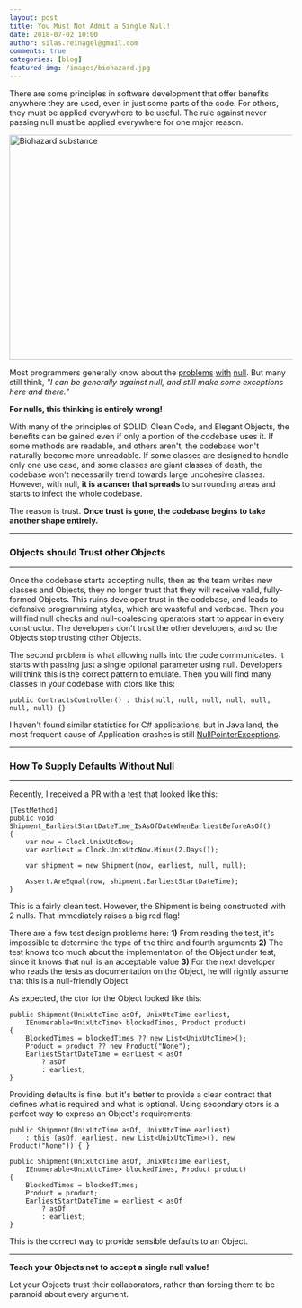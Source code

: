 ```yaml
---
layout: post
title: You Must Not Admit a Single Null!
date: 2018-07-02 10:00
author: silas.reinagel@gmail.com
comments: true
categories: [blog]
featured-img: /images/biohazard.jpg
---
```


There are some principles in software development that offer benefits anywhere they are used, even in just some parts of the code. For others, they must be applied everywhere to be useful. The rule against never passing null must be applied everywhere for one major reason. 

<img src="http://silasreinagel.com/wp-content/uploads/2018/07/Biohazard.jpg" alt="Biohazard substance" width="700" height="400" class="aligncenter size-full wp-image-384" />

Most programmers generally know about the [problems](https://www.yegor256.com/2014/05/13/why-null-is-bad.html) [with](http://www.infoq.com/presentations/Null-References-The-Billion-Dollar-Mistake-Tony-Hoare) [null](https://sidburn.github.io/blog/2016/03/20/null-is-evil). But many still think, *"I can be generally against null, and still make some exceptions here and there."* 

**For nulls, this thinking is entirely wrong!**

With many of the principles of SOLID, Clean Code, and Elegant Objects, the benefits can be gained even if only a portion of the codebase uses it. If some methods are readable, and others aren't, the codebase won't naturally become more unreadable. If some classes are designed to handle only one use case, and some classes are giant classes of death, the codebase won't necessarily trend towards large uncohesive classes. However, with null, **it is a cancer that spreads** to surrounding areas and starts to infect the whole codebase.

The reason is trust. **Once trust is gone, the codebase begins to take another shape entirely.**

----

### Objects should Trust other Objects

----

Once the codebase starts accepting nulls, then as the team writes new classes and Objects, they no longer trust that they will receive valid, fully-formed Objects. This ruins developer trust in the codebase, and leads to defensive programming styles, which are wasteful and verbose. Then you will find null checks and null-coalescing operators start to appear in every constructor. The developers don't trust the other developers, and so the Objects stop trusting other Objects. 

The second problem is what allowing nulls into the code communicates. It starts with passing just a single optional parameter using null. Developers will think this is the correct pattern to emulate. Then you will find many classes in your codebase with ctors like this: 

```public ContractsController() : this(null, null, null, null, null, null, null) {}```

I haven't found similar statistics for C# applications, but in Java land, the most frequent cause of Application crashes is still [NullPointerExceptions](https://blog.samebug.io/which-java-exceptions-are-the-most-frequent-f830b113c37f). 

----

### How To Supply Defaults Without Null

----

Recently, I received a PR with a test that looked like this:

```
[TestMethod]
public void Shipment_EarliestStartDateTime_IsAsOfDateWhenEarliestBeforeAsOf()
{
    var now = Clock.UnixUtcNow;
    var earliest = Clock.UnixUtcNow.Minus(2.Days());
    
    var shipment = new Shipment(now, earliest, null, null);
    
    Assert.AreEqual(now, shipment.EarliestStartDateTime);
}
```

This is a fairly clean test. However, the Shipment is being constructed with 2 nulls. That immediately raises a big red flag!

There are a few test design problems here:
**1)** From reading the test, it's impossible to determine the type of the third and fourth arguments
**2)** The test knows too much about the implementation of the Object under test, since it knows that null is an acceptable value
**3)** For the next developer who reads the tests as documentation on the Object, he will rightly assume that this is a null-friendly Object

As expected, the ctor for the Object looked like this:

```
public Shipment(UnixUtcTime asOf, UnixUtcTime earliest, 
    IEnumerable<UnixUtcTime> blockedTimes, Product product)
{
    BlockedTimes = blockedTimes ?? new List<UnixUtcTime>();
    Product = product ?? new Product("None");
    EarliestStartDateTime = earliest < asOf
        ? asOf
        : earliest;
}
```

Providing defaults is fine, but it's better to provide a clear contract that defines what is required and what is optional. Using secondary ctors is a perfect way to express an Object's requirements:

```
public Shipment(UnixUtcTime asOf, UnixUtcTime earliest)
    : this (asOf, earliest, new List<UnixUtcTime>(), new Product("None")) { }
        
public Shipment(UnixUtcTime asOf, UnixUtcTime earliest, 
    IEnumerable<UnixUtcTime> blockedTimes, Product product)
{
    BlockedTimes = blockedTimes;
    Product = product;
    EarliestStartDateTime = earliest < asOf
        ? asOf
        : earliest;
}
```

This is the correct way to provide sensible defaults to an Object. 

----

**Teach your Objects not to accept a single null value!** 

Let your Objects trust their collaborators, rather than forcing them to be paranoid about every argument. 

